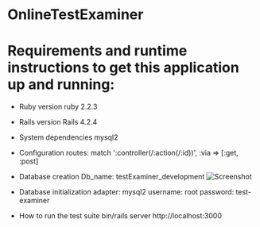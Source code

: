 
# OnlineTestExaminer

# Requirements and runtime instructions to get this application up and running:

* Ruby version
ruby 2.2.3

* Rails version
Rails 4.2.4

* System dependencies
 mysql2

* Configuration
routes: match ':controller(/:action(/:id))', :via => [:get, :post]


* Database creation
Db_name: testExaminer_development
![Screenshot](screenshot.png)

* Database initialization
adapter: mysql2
username: root
password: test-examiner

* How to run the test suite
bin/rails server
http://localhost:3000
